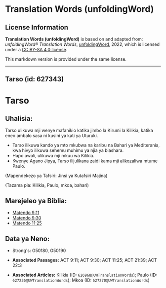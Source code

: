 # Translation Words (unfoldingWord)

## License Information

**Translation Words (unfoldingWord)** is based on and adapted from: _unfoldingWord® Translation Words_, [unfoldingWord](https://unfoldingword.org/utw), 2022, which is licensed under a [CC BY-SA 4.0 license](https://creativecommons.org/licenses/by-sa/4.0/legalcode.en).

This markdown version is provided under the same license.



--------------------------------

## Tarso (id: 627343)

Tarso
=====

Uhalisia:
---------

Tarso ulikuwa mji wenye mafanikio katika jimbo la Kirumi la Kilikia, katika eneo ambalo sasa ni kusini ya kati ya Uturuki.

* Tarso ilikuwa kando ya mto mkubwa na karibu na Bahari ya Mediterania, kwa hivyo ilikuwa sehemu muhimu ya njia ya biashara.
* Hapo awali, ulikuwa mji mkuu wa Kilikia.
* Kwenye Agano Jipya, Tarso ilijulikana zaidi kama mji alikozaliwa mtume Paulo.

(Mapendekezo ya Tafsiri: Jinsi ya Kutafsiri Majina)

(Tazama pia: Kilikia, Paulo, mkoa, bahari)

Marejeleo ya Biblia:
--------------------

* [Matendo 9:11](https://ref.ly/Acts9:11)
* [Matendo 9:30](https://ref.ly/Acts9:30)
* [Matendo 11:25](https://ref.ly/Acts11:25)

Data ya Neno:
-------------

* Strong's: G50180, G50190

* **Associated Passages:** ACT 9:11; ACT 9:30; ACT 11:25; ACT 21:39; ACT 22:3
* **Associated Articles:** Kilikia (ID: `626968@UWTranslationWords`); Paulo (ID: `627236@UWTranslationWords`); Mkoa (ID: `627270@UWTranslationWords`)

